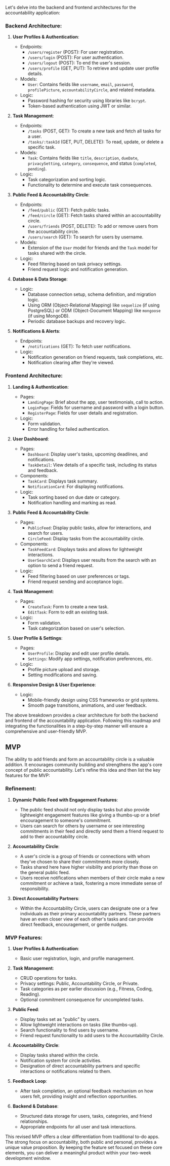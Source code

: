 Let's delve into the backend and frontend architectures for the accountability application:

### Backend Architecture:

1. **User Profiles & Authentication**:
   - Endpoints:
     - `/users/register` (POST): For user registration.
     - `/users/login` (POST): For user authentication.
     - `/users/logout` (POST): To end the user's session.
     - `/users/profile` (GET, PUT): To retrieve and update user profile details.
   - Models:
     - `User`: Contains fields like `username`, `email`, `password`, `profilePicture`, `accountabilityCircle`, and related metadata.
   - Logic:
     - Password hashing for security using libraries like `bcrypt`.
     - Token-based authentication using JWT or similar.

2. **Task Management**:
   - Endpoints:
     - `/tasks` (POST, GET): To create a new task and fetch all tasks for a user.
     - `/tasks/:taskId` (GET, PUT, DELETE): To read, update, or delete a specific task.
   - Models:
     - `Task`: Contains fields like `title`, `description`, `dueDate`, `privacySetting`, `category`, `consequence`, and status (`completed`, `pending`).
   - Logic:
     - Task categorization and sorting logic.
     - Functionality to determine and execute task consequences.

3. **Public Feed & Accountability Circle**:
   - Endpoints:
     - `/feed/public` (GET): Fetch public tasks.
     - `/feed/circle` (GET): Fetch tasks shared within an accountability circle.
     - `/users/friends` (POST, DELETE): To add or remove users from the accountability circle.
     - `/users/search` (GET): To search for users by username.
   - Models:
     - Extension of the `User` model for friends and the `Task` model for tasks shared with the circle.
   - Logic:
     - Feed filtering based on task privacy settings.
     - Friend request logic and notification generation.

4. **Database & Data Storage**:
   - Logic:
     - Database connection setup, schema definition, and migration logic.
     - Using ORM (Object-Relational Mapping) like `sequelize` (if using PostgreSQL) or ODM (Object-Document Mapping) like `mongoose` (if using MongoDB).
     - Periodic database backups and recovery logic.

5. **Notifications & Alerts**:
   - Endpoints:
     - `/notifications` (GET): To fetch user notifications.
   - Logic:
     - Notification generation on friend requests, task completions, etc.
     - Notification clearing after they're viewed.

### Frontend Architecture:

1. **Landing & Authentication**:
   - Pages:
     - `LandingPage`: Brief about the app, user testimonials, call to action.
     - `LoginPage`: Fields for username and password with a login button.
     - `RegisterPage`: Fields for user details and registration.
   - Logic:
     - Form validation.
     - Error handling for failed authentication.

2. **User Dashboard**:
   - Pages:
     - `Dashboard`: Display user's tasks, upcoming deadlines, and notifications.
     - `TaskDetail`: View details of a specific task, including its status and feedback.
   - Components:
     - `TaskCard`: Displays task summary.
     - `NotificationCard`: For displaying notifications.
   - Logic:
     - Task sorting based on due date or category.
     - Notification handling and marking as read.

3. **Public Feed & Accountability Circle**:
   - Pages:
     - `PublicFeed`: Display public tasks, allow for interactions, and search for users.
     - `CircleFeed`: Display tasks from the accountability circle.
   - Components:
     - `TaskFeedCard`: Displays tasks and allows for lightweight interactions.
     - `UserSearchCard`: Displays user results from the search with an option to send a friend request.
   - Logic:
     - Feed filtering based on user preferences or tags.
     - Friend request sending and acceptance logic.

4. **Task Management**:
   - Pages:
     - `CreateTask`: Form to create a new task.
     - `EditTask`: Form to edit an existing task.
   - Logic:
     - Form validation.
     - Task categorization based on user's selection.

5. **User Profile & Settings**:
   - Pages:
     - `UserProfile`: Display and edit user profile details.
     - `Settings`: Modify app settings, notification preferences, etc.
   - Logic:
     - Profile picture upload and storage.
     - Setting modifications and saving.

6. **Responsive Design & User Experience**:
   - Logic:
     - Mobile-friendly design using CSS frameworks or grid systems.
     - Smooth page transitions, animations, and user feedback.

The above breakdown provides a clear architecture for both the backend and frontend of the accountability application. Following this roadmap and integrating the functionalities in a step-by-step manner will ensure a comprehensive and user-friendly MVP.


## MVP

The ability to add friends and form an accountability circle is a valuable addition. It encourages community building and strengthens the app's core concept of public accountability. Let's refine this idea and then list the key features for the MVP:

### Refinement: 

1. **Dynamic Public Feed with Engagement Features**:
    - The public feed should not only display tasks but also provide lightweight engagement features like giving a thumbs-up or a brief encouragement to someone's commitment.
    - Users can search for others by username or see interesting commitments in their feed and directly send them a friend request to add to their accountability circle.

2. **Accountability Circle**:
    - A user's circle is a group of friends or connections with whom they've chosen to share their commitments more closely.
    - Tasks shared here have higher visibility and priority than those on the general public feed.
    - Users receive notifications when members of their circle make a new commitment or achieve a task, fostering a more immediate sense of responsibility.

3. **Direct Accountability Partners**:
    - Within the Accountability Circle, users can designate one or a few individuals as their primary accountability partners. These partners have an even closer view of each other's tasks and can provide direct feedback, encouragement, or gentle nudges.

### MVP Features:

1. **User Profiles & Authentication**:
    - Basic user registration, login, and profile management.

2. **Task Management**:
    - CRUD operations for tasks.
    - Privacy settings: Public, Accountability Circle, or Private.
    - Task categories as per earlier discussion (e.g., Fitness, Coding, Reading).
    - Optional commitment consequence for uncompleted tasks.

3. **Public Feed**:
    - Display tasks set as "public" by users.
    - Allow lightweight interactions on tasks (like thumbs-up).
    - Search functionality to find users by username.
    - Friend request functionality to add users to the Accountability Circle.

4. **Accountability Circle**:
    - Display tasks shared within the circle.
    - Notification system for circle activities.
    - Designation of direct accountability partners and specific interactions or notifications related to them.

5. **Feedback Loop**:
    - After task completion, an optional feedback mechanism on how users felt, providing insight and reflection opportunities.

6. **Backend & Database**:
    - Structured data storage for users, tasks, categories, and friend relationships.
    - Appropriate endpoints for all user and task interactions.

This revised MVP offers a clear differentiation from traditional to-do apps. The strong focus on accountability, both public and personal, provides a unique value proposition. By keeping the feature set focused on these core elements, you can deliver a meaningful product within your two-week development window.
